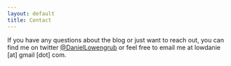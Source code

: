 ```yaml
---
layout: default
title: Contact
---
```


If you have any questions about the blog or just want to reach out, you can find me on twitter [@DanielLowengrub](https://twitter.com/DanielLowengrub) or feel free to email me at lowdanie [at] gmail [dot] com.
